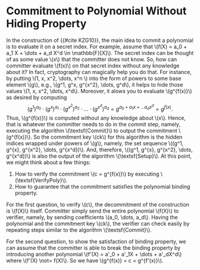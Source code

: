 # Commitment to Polynomial Without Hiding Property
In the construction of {{#cite KZG10}}, the main idea to commit a polynomial is to evaluate it on a secret index. For example, assume that \\(f(X) = a_0 + a_1 X + \dots + a_d X^d \in \mathbb{F}[X]\\). The secret index can be thought of as some value \\(x\\) that the committer does not know. So, how can committer evaluate \\(f(x)\\) on that secret index without any knowledge about it? In fact, cryptography can magically help you do that. For instance, by putting \\(1, x, x^2, \dots, x^n \\) into the form of powers to some base element \\(g\\), e.g., \\(g^1, g^x, g^{x^2}, \dots, g^d\\), it helps to hide those values \\(1, x, x^2, \dots, x^d\\). Moreover, it alows you to evaluate \\(g^{f(x)}\\) as desired by computing
$$ (g^1)^{a_0} \cdot (g^x)^{a_1} \cdot (g^{x^2})^{a_2} \cdot \dots \cdot (g^{x^d})^{a_d} = g^{a_0 + a_1x + \dots a_d x^d} = g^{f(x)}.$$
Thus, \\(g^{f(x)}\\) is computed without any knowledge about \\(x\\). Hence, that is whatever the committer needs to do in the commit step, namely, executing the algorithm \\(\textsf{Commit}\\) to output the commitment \\(g^{f(x)}\\). So the commitment key \\(ck\\) for this algorithm is the hidden indices wrapped under powers of \\(g\\), namely, the set sequence \\((g^1, g^{x}, g^{x^2}, \dots, g^{x^d})\\). And, therefore, \\((g^1, g^{x}, g^{x^2}, \dots, g^{x^d})\\) is also the output of the algorithm \\(\textsf{Setup}\\). At this point, we might think about a few things:
1. How to verify the commitment \\(c = g^{f(x)}\\) by executing \\(\textsf{VerifyPoly}\\).
2. How to guarantee that the commitment satisfies the polynomial binding property.

For the first question, to verify \\(c\\), the decommitment of the construction is \\(f(X)\\) itself. Committer simply send the entire polynomial \\(f(X)\\) to verifier, namely, by sending coefficients \\(a_0, \dots, a_d\\). Having the polynomial and the commitment key \\(ck\\), the verifier can check easily by repeating steps similar to the algorithm \\(\textsf{Commit}\\). 

For the second question, to show the satisfaction of binding property, we can assume that the committer is able to break the binding property by introducing another polynomial \\(f'(X) = a'_0 + a'_1X + \dots + a'_dX^d\\) where \\(f'(X) \not= f(X)\\). So we have \\(g^{f(x)} = c = g^{f'(x)}\\).